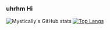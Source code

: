 ### uhrhm Hi

![Mystically's GitHub stats](https://github-readme-stats-mystically11.vercel.app/api?username=Mystically11&show_icons=true&theme=cobalt)
[![Top Langs](https://github-readme-stats-mystically11.vercel.app/api/top-langs/?username=Mystically11&layout=compact)](https://github.com/anuraghazra/github-readme-stats)




<!--
**Mystically11/Mystically11** is a ✨ _special_ ✨ repository because its `README.md` (this file) appears on your GitHub profile.

Here are some ideas to get you started:

- 🔭 I’m currently working on ...
- 🌱 I’m currently learning ...
- 👯 I’m looking to collaborate on ...
- 🤔 I’m looking for help with ...
- 💬 Ask me about ...
- 📫 How to reach me: ...
- 😄 Pronouns: ...
- ⚡ Fun fact: ...
-->
